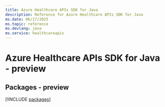 ```yaml
---
title: Azure Healthcare APIs SDK for Java
description: Reference for Azure Healthcare APIs SDK for Java
ms.date: 06/17/2025
ms.topic: reference
ms.devlang: java
ms.service: healthcareapis
---
```

# Azure Healthcare APIs SDK for Java - preview
## Packages - preview
[!INCLUDE [packages](healthcare-apis-index.md)]